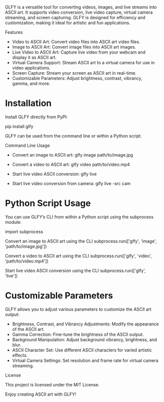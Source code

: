GLFY is a versatile tool for converting videos, images, and live streams into ASCII art. It supports video conversion, live video capture, virtual camera streaming, and screen capturing. GLFY is designed for efficiency and customization, making it ideal for artistic and fun applications.

Features

- Video to ASCII Art: Convert video files into ASCII art video files.
- Image to ASCII Art: Convert image files into ASCII art images.
- Live Video to ASCII Art: Capture live video from your webcam and display it as ASCII art.
- Virtual Camera Support: Stream ASCII art to a virtual camera for use in video applications.
- Screen Capture: Stream your screen as ASCII art in real-time.
- Customizable Parameters: Adjust brightness, contrast, vibrancy, gamma, and more.

# Installation

Install GLFY directly from PyPI:

pip install glfy

GLFY can be used from the command line or within a Python script.

Command Line Usage

- Convert an image to ASCII art:
  glfy image path/to/image.jpg

- Convert a video to ASCII art:
  glfy video path/to/video.mp4

- Start live video ASCII conversion:
  glfy live

- Start live video conversion from camera:
  glfy live -src cam

# Python Script Usage

You can use GLFY’s CLI from within a Python script using the subprocess module:

import subprocess

Convert an image to ASCII art using the CLI
subprocess.run(['glfy', 'image', 'path/to/image.jpg'])

Convert a video to ASCII art using the CLI
subprocess.run(['glfy', 'video', 'path/to/video.mp4'])

Start live video ASCII conversion using the CLI
subprocess.run(['glfy', 'live'])

# Customizable Parameters

GLFY allows you to adjust various parameters to customize the ASCII art output:

- Brightness, Contrast, and Vibrancy Adjustments: Modify the appearance of the ASCII art.
- Gamma Correction: Fine-tune the brightness of the ASCII output.
- Background Manipulation: Adjust background vibrancy, brightness, and blur.
- ASCII Character Set: Use different ASCII characters for varied artistic effects.
- Virtual Camera Settings: Set resolution and frame rate for virtual camera streaming.

License

This project is licensed under the MIT License.

Enjoy creating ASCII art with GLFY!